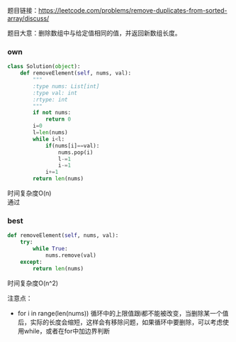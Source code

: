 题目链接：https://leetcode.com/problems/remove-duplicates-from-sorted-array/discuss/

题目大意：删除数组中与给定值相同的值，并返回新数组长度。  

### own
```python
class Solution(object):
    def removeElement(self, nums, val):
        """
        :type nums: List[int]
        :type val: int
        :rtype: int
        """
        if not nums:
            return 0
        i=0
        l=len(nums)
        while i<l:
            if(nums[i]==val):
                nums.pop(i)
                l-=1
                i-=1
            i+=1
        return len(nums)
```
时间复杂度O(n)  
通过

### best
```python
def removeElement(self, nums, val):
    try:
        while True:
            nums.remove(val)
    except:
        return len(nums)
```
时间复杂度O(n^2)  

注意点：
 + for i in range(len(nums)) 循环中的上限值跟i都不能被改变，当删除某一个值后，实际的长度会缩短，这样会有移除问题，如果循环中要删除，可以考虑使用while，或者在for中加边界判断

